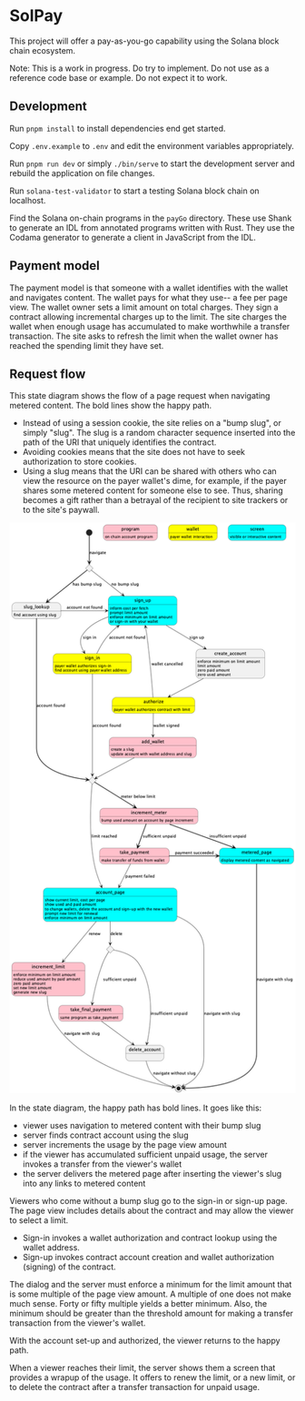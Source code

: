 # SolPay

This project will offer a pay-as-you-go capability using the Solana
block chain ecosystem.

Note: This is a work in progress. Do try to implement. Do not use as
a reference code base or example. Do not expect it to work.


## Development

Run `pnpm install` to install dependencies end get started.

Copy `.env.example` to `.env` and edit the environment variables
appropriately.

Run `pnpm run dev` or simply `./bin/serve` to start the development server
and rebuild the application on file changes.

Run `solana-test-validator` to start a testing Solana block chain on localhost.

Find the Solana on-chain programs in the `payGo` directory. These use
Shank to generate an IDL from annotated programs written with Rust.
They use the Codama generator to generate a client in JavaScript from the IDL.

## Payment model

The payment model is that someone with a wallet identifies with the wallet and
navigates content. The wallet pays for what they use-- a fee per page view. The
wallet owner sets a limit amount on total charges.  They sign a contract
allowing incremental charges up to the limit.  The site charges the wallet
when enough usage has accumulated to make worthwhile a transfer transaction.
The site asks to refresh the limit when the wallet owner has reached the
spending limit they have set.

## Request flow

This state diagram shows the flow of a page request when navigating
metered content. The bold lines show the happy path.

- Instead of using a session cookie, the site relies on a "bump slug", or
  simply "slug". The slug is a random character sequence inserted into the path
  of the URI that uniquely identifies the contract.
- Avoiding cookies means that the site does not have to seek authorization to
  store cookies.
- Using a slug means that the URI can be shared with others who can view the
  resource on the payer wallet's dime, for example, if the payer shares some
  metered content for someone else to see. Thus, sharing becomes a gift rather
  than a betrayal of the recipient to site trackers or to the site's paywall.

![pay-as-you-go-state-machine](state-machine.png)

In the state diagram, the happy path has bold lines. It goes like this:
- viewer uses navigation to metered content with their bump slug
- server finds contract account using the slug
- server increments the usage by the page view amount
- if the viewer has accumulated sufficient unpaid usage, the server
  invokes a transfer from the viewer's wallet
- the server delivers the metered page after inserting the viewer's
  slug into any links to metered content

Viewers who come without a bump slug go to the sign-in or sign-up page.
The page view includes details about the contract and may allow the viewer
to select a limit.
- Sign-in invokes a wallet authorization and contract lookup using the
  wallet address.
- Sign-up invokes contract account creation and wallet authorization (signing)
  of the contract.

The dialog and the server must enforce a minimum for
the limit amount that is some multiple of the page view amount.
A multiple of one does not make much sense. Forty or fifty multiple yields a
better minimum. Also, the minimum should be greater than the threshold
amount for making a transfer transaction from the viewer's wallet.

With the account set-up and authorized, the viewer returns to the happy path.

When a viewer reaches their limit, the server shows them a screen that
provides a wrapup of the usage. It offers to renew the limit, or a new limit,
or to delete the contract after a transfer transaction for unpaid usage.

